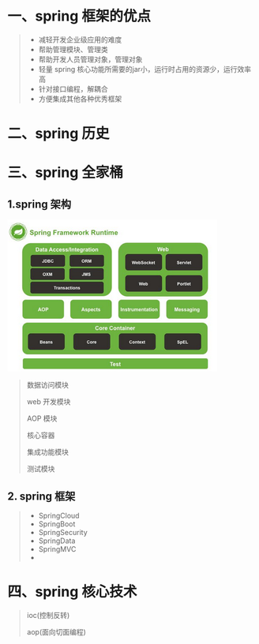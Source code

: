 # 一、spring 框架的优点

> - 减轻开发企业级应用的难度
> - 帮助管理模块、管理类
> - 帮助开发人员管理对象，管理对象
> - 轻量 spring 核心功能所需要的jar小，运行时占用的资源少，运行效率高
> - 针对接口编程，解耦合
> - 方便集成其他各种优秀框架

# 二、spring 历史



# 三、spring 全家桶

## 1.spring 架构

![image-20210324011612959](images/image-20210324011612959.png)

> 数据访问模块
>
> web 开发模块
>
> AOP 模块
>
> 核心容器
>
> 集成功能模块
>
> 测试模块

## 2. spring 框架

> - SpringCloud
> - SpringBoot
> - SpringSecurity
> - SpringData
> - SpringMVC
> - 

# 四、spring 核心技术

> ioc(控制反转)
>
> aop(面向切面编程)

